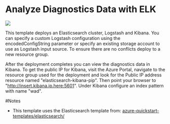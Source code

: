 # Analyze Diagnostics Data with ELK

<a href="https://portal.azure.com/#create/Microsoft.Template/uri/https%3A%2F%2Fraw.githubusercontent.com%2FSkantha%2Fazure-quickstart-templates%2Felk%2Fdiagnostics-with-elk%2Fazuredeploy.json" target="_blank">
    <img src="http://azuredeploy.net/deploybutton.png"/>
</a>

This template deploys an Elasticsearch cluster, Logstash and Kibana.
You can specify a custom Logstash configuration using the encodedConfigString parameter or specify an existing storage account to use as Logstash input source.
To ensure there are no conflicts deploy to a new resource group.

After the deployment completes you can view the diagnostics data in Kibana. To get the public IP for Kibana, visit the Azure Portal, navigate to the resource group used for the deployment and look for the Public IP address resource named "elasticsearch-kibana-pip". Then point your browser to "http://insert.kibana.ip.here:5601". Under Kibana configure an index pattern with name "wad".

#Notes
- This template uses the Elasticsearch template from: <a href="../elasticsearch">azure-quickstart-templates/elasticsearch/<a/>

